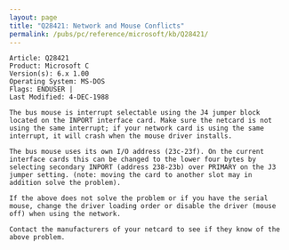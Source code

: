 ```yaml
---
layout: page
title: "Q28421: Network and Mouse Conflicts"
permalink: /pubs/pc/reference/microsoft/kb/Q28421/
---
```


	Article: Q28421
	Product: Microsoft C
	Version(s): 6.x 1.00
	Operating System: MS-DOS
	Flags: ENDUSER |
	Last Modified: 4-DEC-1988
	
	The bus mouse is interrupt selectable using the J4 jumper block
	located on the INPORT interface card. Make sure the netcard is not
	using the same interrupt; if your network card is using the same
	interrupt, it will crash when the mouse driver installs.
	
	The bus mouse uses its own I/O address (23c-23f). On the current
	interface cards this can be changed to the lower four bytes by
	selecting secondary INPORT (address 238-23b) over PRIMARY on the J3
	jumper setting. (note: moving the card to another slot may in
	addition solve the problem).
	
	If the above does not solve the problem or if you have the serial
	mouse, change the driver loading order or disable the driver (mouse
	off) when using the network.
	
	Contact the manufacturers of your netcard to see if they know of the
	above problem.
